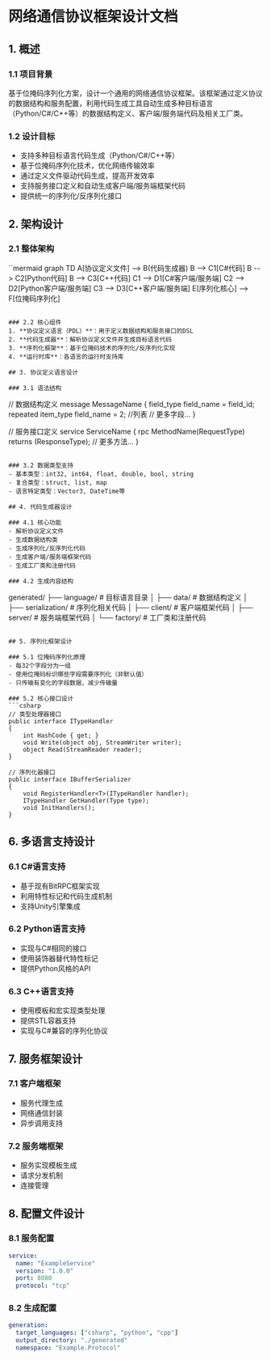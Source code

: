# 网络通信协议框架设计文档

## 1. 概述

### 1.1 项目背景
基于位掩码序列化方案，设计一个通用的网络通信协议框架。该框架通过定义协议的数据结构和服务配置，利用代码生成工具自动生成多种目标语言（Python/C#/C++等）的数据结构定义、客户端/服务端代码及相关工厂类。

### 1.2 设计目标
- 支持多种目标语言代码生成（Python/C#/C++等）
- 基于位掩码序列化技术，优化网络传输效率
- 通过定义文件驱动代码生成，提高开发效率
- 支持服务接口定义和自动生成客户端/服务端框架代码
- 提供统一的序列化/反序列化接口

## 2. 架构设计

### 2.1 整体架构
``mermaid
graph TD
    A[协议定义文件] --> B(代码生成器)
    B --> C1[C#代码]
    B --> C2[Python代码]
    B --> C3[C++代码]
    C1 --> D1[C#客户端/服务端]
    C2 --> D2[Python客户端/服务端]
    C3 --> D3[C++客户端/服务端]
    E[序列化核心] --> F[位掩码序列化]
```

### 2.2 核心组件
1. **协议定义语言（PDL）**：用于定义数据结构和服务接口的DSL
2. **代码生成器**：解析协议定义文件并生成目标语言代码
3. **序列化框架**：基于位掩码技术的序列化/反序列化实现
4. **运行时库**：各语言的运行时支持库

## 3. 协议定义语言设计

### 3.1 语法结构
```
// 数据结构定义
message MessageName {
    field_type field_name = field_id;
    repeated item_type field_name = 2; //列表
    // 更多字段...
}

// 服务接口定义
service ServiceName {
    rpc MethodName(RequestType) returns (ResponseType);
    // 更多方法...
}
```

### 3.2 数据类型支持
- 基本类型：int32, int64, float, double, bool, string
- 复合类型：struct, list, map
- 语言特定类型：Vector3, DateTime等

## 4. 代码生成器设计

### 4.1 核心功能
- 解析协议定义文件
- 生成数据结构类
- 生成序列化/反序列化代码
- 生成客户端/服务端框架代码
- 生成工厂类和注册代码

### 4.2 生成内容结构
```
generated/
├── language/                 # 目标语言目录
│   ├── data/                 # 数据结构定义
│   ├── serialization/        # 序列化相关代码
│   ├── client/               # 客户端框架代码
│   ├── server/               # 服务端框架代码
│   └── factory/              # 工厂类和注册代码
```

## 5. 序列化框架设计

### 5.1 位掩码序列化原理
- 每32个字段分为一组
- 使用位掩码标识哪些字段需要序列化（非默认值）
- 只传输有变化的字段数据，减少传输量

### 5.2 核心接口设计
```csharp
// 类型处理器接口
public interface ITypeHandler
{
    int HashCode { get; }
    void Write(object obj, StreamWriter writer);
    object Read(StreamReader reader);
}

// 序列化器接口
public interface IBufferSerializer
{
    void RegisterHandler<T>(ITypeHandler handler);
    ITypeHandler GetHandler(Type type);
    void InitHandlers();
}
```

## 6. 多语言支持设计

### 6.1 C#语言支持
- 基于现有BitRPC框架实现
- 利用特性标记和代码生成机制
- 支持Unity引擎集成

### 6.2 Python语言支持
- 实现与C#相同的接口
- 使用装饰器替代特性标记
- 提供Python风格的API

### 6.3 C++语言支持
- 使用模板和宏实现类型处理
- 提供STL容器支持
- 实现与C#兼容的序列化协议

## 7. 服务框架设计

### 7.1 客户端框架
- 服务代理生成
- 网络通信封装
- 异步调用支持

### 7.2 服务端框架
- 服务实现模板生成
- 请求分发机制
- 连接管理

## 8. 配置文件设计

### 8.1 服务配置
```yaml
service:
  name: "ExampleService"
  version: "1.0.0"
  port: 8080
  protocol: "tcp"
```

### 8.2 生成配置
```yaml
generation:
  target_languages: ["csharp", "python", "cpp"]
  output_directory: "./generated"
  namespace: "Example.Protocol"
```
